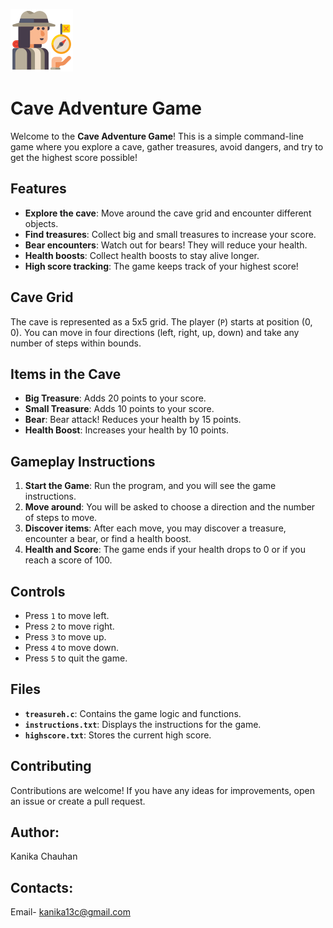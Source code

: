 ![cave](https://github.com/Kanika1305/Cave-Adventurer/blob/main/icons8-adventurer-100.png)
# Cave Adventure Game

Welcome to the **Cave Adventure Game**! This is a simple command-line game where you explore a cave, gather treasures, avoid dangers, and try to get the highest score possible!

## Features

- **Explore the cave**: Move around the cave grid and encounter different objects.
- **Find treasures**: Collect big and small treasures to increase your score.
- **Bear encounters**: Watch out for bears! They will reduce your health.
- **Health boosts**: Collect health boosts to stay alive longer.
- **High score tracking**: The game keeps track of your highest score!

## Cave Grid
The cave is represented as a 5x5 grid. The player (`P`) starts at position (0, 0). You can move in four directions (left, right, up, down) and take any number of steps within bounds.

## Items in the Cave

- **Big Treasure**: Adds 20 points to your score.
- **Small Treasure**: Adds 10 points to your score.
- **Bear**: Bear attack! Reduces your health by 15 points.
- **Health Boost**: Increases your health by 10 points.

## Gameplay Instructions

1. **Start the Game**: Run the program, and you will see the game instructions.
2. **Move around**: You will be asked to choose a direction and the number of steps to move.
3. **Discover items**: After each move, you may discover a treasure, encounter a bear, or find a health boost.
4. **Health and Score**: The game ends if your health drops to 0 or if you reach a score of 100.

## Controls

- Press `1` to move left.
- Press `2` to move right.
- Press `3` to move up.
- Press `4` to move down.
- Press `5` to quit the game.


## Files

- **`treasureh.c`**: Contains the game logic and functions.
- **`instructions.txt`**: Displays the instructions for the game.
- **`highscore.txt`**: Stores the current high score.

## Contributing

Contributions are welcome! If you have any ideas for improvements, open an issue or create a pull request.


## Author:
Kanika Chauhan

## Contacts:
Email- kanika13c@gmail.com


